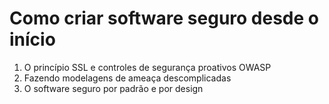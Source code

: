 # Como criar software seguro desde o início

1. O princípio SSL e controles de segurança proativos OWASP
1. Fazendo modelagens de ameaça descomplicadas
1. O software seguro por padrão e por design